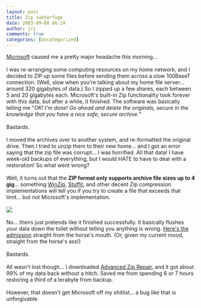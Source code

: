 ```yaml
---
layout: post
title: Zip subterfuge
date: 2003-09-08 06:14
author: jrj
comments: true
categories: [Uncategorized]
---
```

<a href="http://www.microsoft.com" target="_blank">Microsoft</a> caused me a pretty major headache this morning...
<br />
<br />I was re-arranging some computing resources on my home network, and I decided to ZIP up some files before sending them across a slow 100BaseT connection. (Well, slow when you're talking about my home file server... around 320 gigabytes of data.) So I zipped up a few shares, each between 5 and 20 gigabytes each. Microsoft's built-in Zip functionality took forever with this data, but after a while, it finished. The software was basically telling me "*OK! I'm done! Go ahead and delete the originals, secure in the knowledge that you have a nice safe, secure archive.*"
<br />
<br />Bastards.
<br />
<br />I moved the archives over to another system, and re-formatted the original drive. Then I tried to unzip them to their new home... and I got an error saying that the zip file was corrupt... I was horrified. All that data!  I have week-old backups of everything, but I would HATE to have to deal with a restoration! So what went wrong?
<br />
<br />Well, it turns out that the **ZIP format only supports archive file sizes up to 4 gig**... something <a href="http://www.winzip.com" target="_blank">WinZip</a>, <a href="http://www.aladdinsys.com" target="_blank">Stuffit</a>, and other decent Zip compression implementations will tell you if you try to create a file that exceeds that limit... but not Microsoft's implementation.
<br />
<br /><a href="http://support.microsoft.com/default.aspx?scid=kb;en-us;301325" target="_blank"><img src="http://www.jrj.org/nozip.gif" border="0" /></a>
<br />
<br />No... theirs just pretends like it finished successfully. It basically flushes your data down the toilet without telling you anything is wrong. <a href="http://support.microsoft.com/default.aspx?scid=kb;en-us;301325" target="_blank">Here's the admission</a> straight from the horse's mouth. (Or, given my current mood, straight from the horse's ass!)
<br />
<br />Bastards.
<br />
<br />All wasn't lost though... I downloaded <a href="http://www.repairfile.com" target="_blank">Advanced Zip Repair</a>, and it got about 99% of my data back without a hitch. Saved me from spending 6 or 7 hours restoring a third of a terabyte from backup.
<br />
<br />However, that doesn't get Microsoft off my shitlist... a bug like that is unforgivable.
<br />
